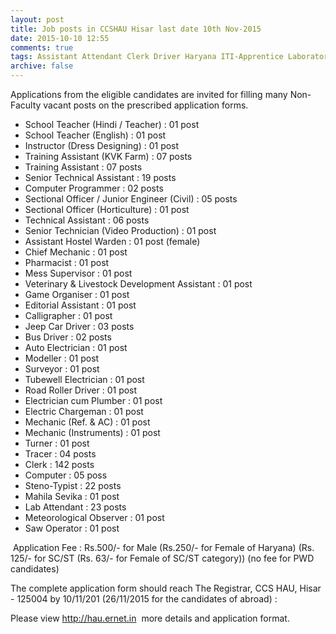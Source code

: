 ```yaml
---
layout: post
title: Job posts in CCSHAU Hisar last date 10th Nov-2015   
date: 2015-10-10 12:55
comments: true
tags: Assistant Attendant Clerk Driver Haryana ITI-Apprentice Laboratory Programmer Steno Teacher Technical Typist University 
archive: false
---
```

Applications from the eligible candidates are invited for filling many Non-Faculty vacant posts on the prescribed application forms.

- School Teacher (Hindi / Teacher) : 01 post
- School Teacher (English) : 01 post
- Instructor (Dress Designing) : 01 post
- Training Assistant (KVK Farm) : 07 posts
- Training Assistant : 07 posts
- Senior Technical Assistant : 19 posts
- Computer Programmer : 02 posts
- Sectional Officer / Junior Engineer (Civil) : 05 posts
- Sectional Officer (Horticulture) : 01 post
- Technical Assistant : 06 posts
- Senior Technician (Video Production) : 01 post
- Assistant Hostel Warden : 01 post (female) 
- Chief Mechanic : 01 post
- Pharmacist : 01 post
- Mess Supervisor : 01 post
- Veterinary & Livestock Development Assistant : 01 post
- Game Organiser : 01 post
- Editorial Assistant : 01 post
- Calligrapher : 01 post
- Jeep Car Driver : 03 posts
- Bus Driver : 02 posts
- Auto Electrician : 01 post
- Modeller : 01 post
- Surveyor : 01 post
- Tubewell Electrician : 01 post
- Road Roller Driver : 01 post
- Electrician cum Plumber : 01 post
- Electric Chargeman : 01 post
- Mechanic (Ref. & AC) : 01 post
- Mechanic (Instruments) : 01 post
- Turner : 01 post
- Tracer : 04 posts
- Clerk : 142 posts
- Computer : 05 poss
- Steno-Typist : 22 posts
- Mahila Sevika : 01 post
- Lab Attendant : 23 posts
- Meteorological Observer : 01 post
- Saw Operator : 01 post

 Application Fee : Rs.500/- for Male (Rs.250/- for Female of Haryana) (Rs. 125/- for SC/ST (Rs. 63/- for Female of SC/ST category)) (no fee for PWD candidates) 

The complete application form should reach The Registrar, CCS HAU, Hisar - 125004 by 10/11/201 (26/11/2015 for the candidates of abroad) :

Please view <http://hau.ernet.in>  more details and application format. 






